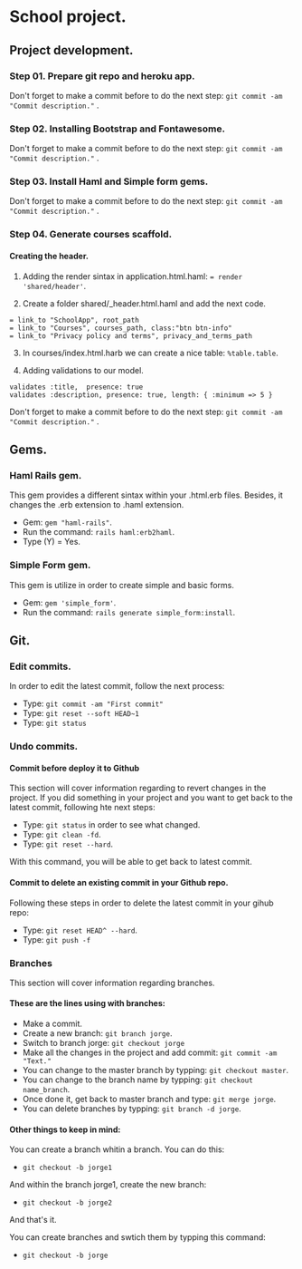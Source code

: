 # School project.

## Project development.



### Step 01. Prepare git repo and heroku app.

Don't forget to make a commit before to do the next step: `git commit -am "Commit description."` .

### Step 02. Installing Bootstrap and Fontawesome.

Don't forget to make a commit before to do the next step: `git commit -am "Commit description."` .

### Step 03. Install Haml and Simple form gems.

Don't forget to make a commit before to do the next step: `git commit -am "Commit description."` .

### Step 04. Generate courses scaffold.

#### Creating the header.

1. Adding the render sintax in application.html.haml: `= render 'shared/header'`.

2. Create a folder shared/_header.html.haml and add the next code.

```
= link_to "SchoolApp", root_path
= link_to "Courses", courses_path, class:"btn btn-info"
= link_to "Privacy policy and terms", privacy_and_terms_path
```

3. In courses/index.html.harb we can create a nice table: ``%table.table``.

4. Adding validations to our model.

```
validates :title,  presence: true
validates :description, presence: true, length: { :minimum => 5 }
```

Don't forget to make a commit before to do the next step: `git commit -am "Commit description."` .



## Gems.

### Haml Rails gem.

This gem provides a different sintax within your .html.erb files. Besides, it changes the .erb extension
to .haml extension. 

* Gem: `gem "haml-rails"`.
* Run the command: `rails haml:erb2haml`. 
* Type (Y) = Yes.

### Simple Form gem.

This gem is utilize in order to create simple and basic forms.

* Gem: `gem 'simple_form'`.
* Run the command: `rails generate simple_form:install`.

## Git.

### Edit commits.

In order to edit the latest commit, follow the next process:

* Type: `git commit -am "First commit"`
* Type: `git reset --soft HEAD~1`
* Type: `git status`

### Undo commits.

#### Commit before deploy it to Github

This section will cover information regarding to revert changes in the project.
If you did something in your project and you want to get back to the latest commit, 
following hte next steps:

* Type: `git status` in order to see what changed.
* Type: `git clean -fd`.
* Type: `git reset --hard`.

With this command, you will be able to get back to latest commit.

#### Commit to delete an existing commit in your Github repo.

Following these steps in order to delete the latest commit in your gihub repo:

* Type: `git reset HEAD^ --hard`.
* Type: `git push -f`

### Branches

This section will cover information regarding branches.

#### These are the lines using with branches:

* Make a commit.
* Create a new branch: `git branch jorge`.
* Switch to branch jorge: `git checkout jorge`
* Make all the changes in the project and add commit: `git commit -am "Text."`
* You can change to the master branch by typping: `git checkout master`.
* You can change to the branch name by typping: `git checkout name_branch`.
* Once done it, get back to master branch and type: `git merge jorge`.
* You can delete branches by typping: `git branch -d jorge`.

#### Other things to keep in mind:

You can create a branch whitin a branch. You can do this:
* `git checkout -b jorge1`

And within the branch jorge1, create the new branch:
* `git checkout -b jorge2`

And that's it.
    
You can create branches and swtich them by typping this command: 
    
* `git checkout -b jorge`